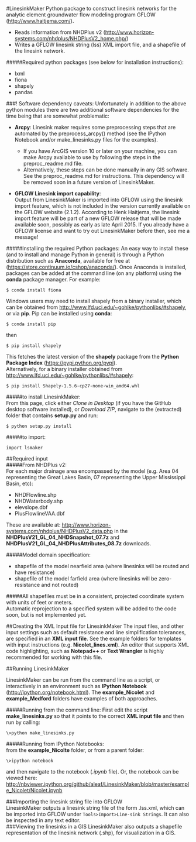 #LinesinkMaker
Python package to construct linesink networks for the analytic element groundwater flow modeling
program GFLOW (<http://www.haitjema.com/>). 
  
* Reads information from NHDPlus v2 (<http://www.horizon-systems.com/nhdplus/NHDPlusV2_home.php/>)
* Writes a GFLOW linesink string (lss) XML import file, and a shapefile of the 
linesink network.

#####Required python packages (see below for installation instructions):  
* lxml
* fiona
* shapely
* pandas

###! Software dependency caveats:
Unfortunately in addition to the above python modules there are two additional software dependencies for the time being that are somewhat problematic:  

* **Arcpy**: Linesink maker requires some preprocessing steps that are automated by the preprocess_arcpy() method (see the IPython Notebook and/or make_linesinks.py files for the examples).  
	* 	If you have ArcGIS version 10 or later on your machine, you can make Arcpy available to use by following the steps in the preproc_readme.md file.
	* Alternatively, these steps can be done manually in any GIS software. See the preproc_readme.md for instructions. This dependency will be removed soon in a future version of LinesinkMaker.  
	
  
* **GFLOW Linesink import capability**:  
Output from LinesinkMaker is imported into GFLOW using the linesink import feature, which is not included in the version currently available on the GFLOW website (2.1.2). According to Henk Haitjema, the linesink import feature will be part of a new GFLOW release that will be made available soon, possibly as early as late April 2015. If you already have a GFLOW license and want to try out LinesinkMaker before then, see me a message!

#####Installing the required Python packages:
An easy way to install these (and to install and manage Python in general) is through a Python distribution such as **Anaconda**, available for free at (<https://store.continuum.io/cshop/anaconda/>). Once Anaconda is installed, packages can be added at the command line (on any platform) using the **conda** package manager. For example: 
 
```
$ conda install fiona  
```
Windows users may need to install shapely from a binary installer, which can be obtained from <http://www.lfd.uci.edu/~gohlke/pythonlibs/#shapely>, or via **pip**. Pip can be installed using **conda**:  

```
$ conda install pip  
```  
then
  
```  
$ pip install shapely  
```  
This fetches the latest version of the **shapely** package from the **Python Package Index** (<https://pypi.python.org/pypi>).  
Alternatively, for a binary installer obtained from <http://www.lfd.uci.edu/~gohlke/pythonlibs/#shapely>:
    
```  
$ pip install Shapely‑1.5.6‑cp27‑none‑win_amd64.whl
```  

#####to install LinesinkMaker:  
From this page, click either *Clone in Desktop* (if you have the GitHub desktop software installed), or *Download ZIP*, navigate to the (extracted) folder that contains **setup.py** and run:  

```
$ python setup.py install
```

#####to import:
```
import lsmaker
```



##Required input  
#####From NHDPlus v2:  
For each major drainage area encompassed by the model (e.g. Area 04 representing the Great Lakes Basin, 07 representing the Upper Mississippi Basin, etc):  

* NHDFlowline.shp  
* NHDWaterbody.shp  
* elevslope.dbf  
* PlusFlowlineVAA.dbf

These are available at: <http://www.horizon-systems.com/nhdplus/NHDPlusV2_data.php>  in the **NHDPlusV21_GL_04_NHDSnapshot_07.7z** and **NHDPlusV21_GL_04_NHDPlusAttributes_08.7z** downloads.

#####Model domain specification:  
* shapefile of the model nearfield area (where linesinks will be routed and have resistance)  
* shapefile of the model farfield area (where linesinks will be zero-resistance and not routed)

#####All shapefiles must be in a consistent, projected coordinate system with units of feet or meters.  
Automatic reprojection to a specified system will be added to the code soon, but is not implemented yet.  

##Creating the XML Input file for LinesinkMaker
The input files, and other input settings such as default resistance and line simplification tolerances, are specified in an **XML input file**. See the example folders for templates with input instructions (e.g. **Nicolet_lines.xml**). An editor that supports XML code highlighting, such as **Notepad++** or **Text Wrangler** is highly recommended for working with this file. 



##Running LinesinkMaker

LinesinkMaker can be run from the command line as a script, or interactively in an environment such as **IPython Notebook** (<http://ipython.org/notebook.html>). The **example_Nicolet** and **example_Medford** folders have examples of both approaches.
  
#####Running from the command line:
First edit the script **make_linesinks.py** so that it points to the correct **XML input file** and then run by calling:  

```
\>python make_linesinks.py
```
#####Running from IPython Notebooks:  
from the **example_Nicolte** folder, or from a parent folder:  

```
\>ipython notebook
```
and then navigate to the notebook (*.ipynb* file). Or, the notebook can be viewed here:  
<http://nbviewer.ipython.org/github/aleaf/LinesinkMaker/blob/master/example_Nicolet/Nicolet.ipynb>

###Importing the linesink string file into GFLOW  
LinesinkMaker outputs a linesink string file of the form <basename>.lss.xml, which can be imported into GFLOW under ```Tools>Import>Line-sink Strings```. It can also be inspected in any text editor.  
###Viewing the linesinks in a GIS
LinesinkMaker also outputs a shapefile representation of the linesink network (<basename>.shp), for visualization in a GIS.